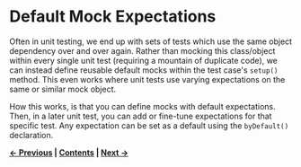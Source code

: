 # Default Mock Expectations


Often in unit testing, we end up with sets of tests which use the same object
dependency over and over again. Rather than mocking this class/object within
every single unit test (requiring a mountain of duplicate code), we can instead
define reusable default mocks within the test case's `setup()` method. This even
works where unit tests use varying expectations on the same or similar mock
object.

How this works, is that you can define mocks with default expectations. Then,
in a later unit test, you can add or fine-tune expectations for that
specific test. Any expectation can be set as a default using the `byDefault()`
declaration.



**[&#8592; Previous](09-DETECTING-MOCK-OBJECTS.md) | [Contents](../README.md#documentation) | [Next &#8594;](11-MOCKING-PUBLIC-PROPERTIES.md)**
